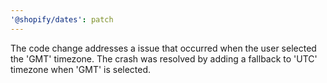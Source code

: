 ```yaml
---
'@shopify/dates': patch
---
```


The code change addresses a issue that occurred when the user selected the 'GMT' timezone. The crash was resolved by adding a fallback to 'UTC' timezone when 'GMT' is selected.
